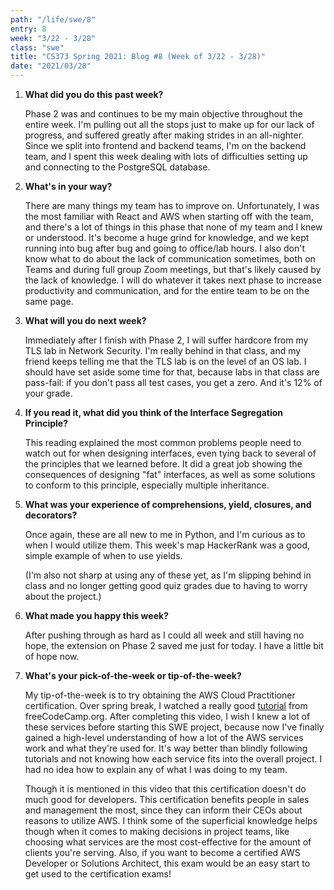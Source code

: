 ```yaml
---
path: "/life/swe/8"
entry: 8
week: "3/22 - 3/28"
class: "swe"
title: "CS373 Spring 2021: Blog #8 (Week of 3/22 - 3/28)"
date: "2021/03/28"
---
```


1. **What did you do this past week?**

   Phase 2 was and continues to be my main objective throughout the entire week. I'm pulling out all the stops just to make up for our lack of progress, and suffered greatly after making strides in an all-nighter. Since we split into frontend and backend teams, I'm on the backend team, and I spent this week dealing with lots of difficulties setting up and connecting to the PostgreSQL database.

1. **What's in your way?**

   There are many things my team has to improve on. Unfortunately, I was the most familiar with React and AWS when starting off with the team, and there's a lot of things in this phase that none of my team and I knew or understood. It's become a huge grind for knowledge, and we kept running into bug after bug and going to office/lab hours. I also don't know what to do about the lack of communication sometimes, both on Teams and during full group Zoom meetings, but that's likely caused by the lack of knowledge. I will do whatever it takes next phase to increase productivity and communication, and for the entire team to be on the same page.

1. **What will you do next week?**

   Immediately after I finish with Phase 2, I will suffer hardcore from my TLS lab in Network Security. I'm really behind in that class, and my friend keeps telling me that the TLS lab is on the level of an OS lab. I should have set aside some time for that, because labs in that class are pass-fail: if you don't pass all test cases, you get a zero. And it's 12% of your grade.

1. **If you read it, what did you think of the Interface Segregation Principle?**

   This reading explained the most common problems people need to watch out for when designing interfaces, even tying back to several of the principles that we learned before. It did a great job showing the consequences of designing "fat" interfaces, as well as some solutions to conform to this principle, especially multiple inheritance.

1. **What was your experience of comprehensions, yield, closures, and decorators?**

   Once again, these are all new to me in Python, and I'm curious as to when I would utilize them. This week's map HackerRank was a good, simple example of when to use yields.

   (I'm also not sharp at using any of these yet, as I'm slipping behind in class and no longer getting good quiz grades due to having to worry about the project.)

1. **What made you happy this week?**

   After pushing through as hard as I could all week and still having no hope, the extension on Phase 2 saved me just for today. I have a little bit of hope now.

1. **What's your pick-of-the-week or tip-of-the-week?**

   My tip-of-the-week is to try obtaining the AWS Cloud Practitioner certification. Over spring break, I watched a really good [tutorial](https://www.youtube.com/watch?v=3hLmDS179YE) from freeCodeCamp.org. After completing this video, I wish I knew a lot of these services before starting this SWE project, because now I've finally gained a high-level understanding of how a lot of the AWS services work and what they're used for. It's way better than blindly following tutorials and not knowing how each service fits into the overall project. I had no idea how to explain any of what I was doing to my team.

   Though it is mentioned in this video that this certification doesn't do much good for developers. This certification benefits people in sales and management the most, since they can inform their CEOs about reasons to utilize AWS. I think some of the superficial knowledge helps though when it comes to making decisions in project teams, like choosing what services are the most cost-effective for the amount of clients you're serving. Also, if you want to become a certified AWS Developer or Solutions Architect, this exam would be an easy start to get used to the certification exams!
